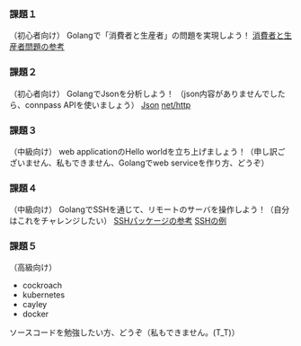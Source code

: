 ### 課題１
（初心者向け）
Golangで「消費者と生産者」の問題を実現しよう！
[消費者と生産者問題の参考](http://www.weblio.jp/wkpja/content/%E3%82%BB%E3%83%9E%E3%83%95%E3%82%A9_%E4%BE%8B%3A+%E7%94%9F%E7%94%A3%E8%80%85/%E6%B6%88%E8%B2%BB%E8%80%85%E5%95%8F%E9%A1%8C)

### 課題２
（初心者向け）
GolangでJsonを分析しよう！
（json内容がありませんでしたら、connpass APIを使いましょう）
[Json](https://gobyexample.com/json)
[net/http](http://golang.org/pkg/net/http/)

### 課題３
（中級向け）
web applicationのHello worldを立ち上げましょう！（申し訳ございません、私もできません、Golangでweb serviceを作り方、どうぞ）

### 課題４
（中級向け）
GolangでSSHを通じて、リモートのサーバを操作しよう！（自分はこれをチャレンジしたい）
[SSHパッケージの参考](https://godoc.org/code.google.com/p/go.crypto/ssh)
[SSHの例](http://kukuruku.co/hub/golang/ssh-commands-execution-on-hundreds-of-servers-via-go)

### 課題５
（高級向け）
* cockroach
* kubernetes
* cayley
* docker

ソースコードを勉強したい方、どうぞ（私もできません。(T_T)）

